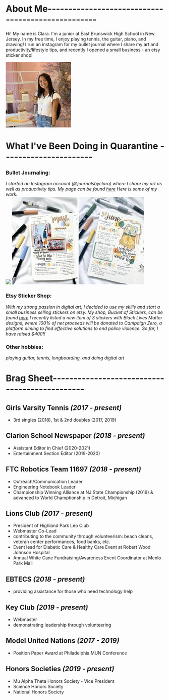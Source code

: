 # About Me--------------------------------------------------

Hi! My name is Clara. I'm a junior at East Brunswick High School in New Jersey. In my free time, I enjoy playing tennis, the guitar, piano, and drawing! I run an instagram for my bullet journal where I share my art and productivity/lifestyle tips, and recently I opened a small business - an etsy sticker shop!

![](bioimage.jpg)

# What I've Been Doing in Quarantine ----------------------<br/>
### Bullet Journaling:  <br/>
*I started an Instagram account (@journalsbyclara) where I share my art as well as productivity tips. My page can be found [here](https://www.instagram.com/journalsbyclara) Here is some of my work:*<br/>
![](junecover.pjg) ![](pic1.jpg) ![](pic2.jpg) <br/>
### Etsy Sticker Shop: <br/>
*With my strong passion in digital art, I decided to use my skills and start a small business selling stickers on etsy. My shop, Bucket of Stickers, can be found [here](https://www.bucketofstickers.etsy.com) I recently listed a new item of 3 stickers with Black Lives Matter designs, where 100% of net proceeds will be donated to Campaign Zero, a platform aiming to find effective solutions to end police violence. So far, I have raised $400!!*<br/>
### Other hobbies:<br/>
*playing guitar, tennis, longboarding, and doing digital art*

# Brag Sheet----------------------------------------------
## Girls Varsity Tennis *(2017 - present)*<br/>
 - 3rd singles (2018), 1st & 2nd doubles (2017, 2019)<br/>
 
## Clarion School Newspaper *(2018 - present)*<br/>
 - Assistant Editor in Chief (2020-2021)<br/>
 - Entertainment Section Editor (2019-2020)
 
## FTC Robotics Team 11697 *(2018 - present)*<br/>
 - Outreach/Communication Leader<br/>
 - Engineering Notebook Leader<br/>
 - Championship Winning Alliance at NJ State Championship (2019) & advanced to World Champtionship in Detroit, Michigan<br/>
 
## Lions Club *(2017 - present)* <br/>
 - President of Highland Park Leo Club<br/>
 - Webmaster Co-Lead<br/>
 - contributing to the community through volunteerism: beach cleans, veteran center performances, food banks, etc.
 - Event lead for Diabetic Care & Healthy Care Event at Robert Wood Johnson Hospital<br/>
 - Annual White Cane Fundraising/Awareness Event Coordinator at Menlo Park Mall<br/>
 
## EBTECS *(2018 - present)* <br/>
 - providing assistance for those who need technology help<br/>
 
## Key Club *(2019 - present)* <br/>
 - Webmaster<br/>
 - demonstrating leadership through volunteering<br/>
 
## Model United Nations *(2017 - 2019)* <br/>
 - Position Paper Award at Philadelphia MUN Conference<br/>
 
## Honors Societies *(2019 - present)* <br/>
 - Mu Alpha Theta Honors Society - Vice President
 - Science Honors Society
 - National Honors Society




